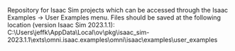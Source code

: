 Repository for Isaac Sim projects which can be accessed through the Isaac Examples -> User Examples menu. Files should be saved at the following location (version Isaac Sim 2023.1.1): 
C:\Users\jeffk\AppData\Local\ov\pkg\isaac_sim-2023.1.1\exts\omni.isaac.examples\omni\isaac\examples\user_examples
